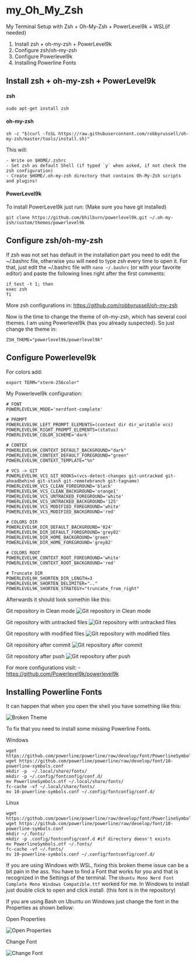 # my_Oh_My_Zsh
My Terminal Setup with Zsh + Oh-My-Zsh + PowerLevel9k + WSL(if needed)

1. Install zsh + oh-my-zsh + PowerLevel9k
3. Configure zsh/oh-my-zsh 
5. Configure Powerlevel9k
5. Installing Powerline Fonts

## Install zsh + oh-my-zsh + PowerLevel9k

#### zsh
```
sudo apt-get install zsh
```
#### oh-my-zsh
```
sh -c "$(curl -fsSL https://raw.githubusercontent.com/robbyrussell/oh-my-zsh/master/tools/install.sh)"
```
This will:

    - Write on $HOME/.zshrc
    - Set zsh as default Shell (if typed `y` when asked, if not check the zsh configuration)
    - Create $HOME/.oh-my-zsh directory that contains Oh-My-Zsh scripts and plugins!


#### PowerLevel9k

To install PowerLevel9k just run:
(Make sure you have git installed)
```
git clone https://github.com/bhilburn/powerlevel9k.git ~/.oh-my-zsh/custom/themes/powerlevel9k
```

## Configure zsh/oh-my-zsh

If zsh was not set has default in the installation part you need to edit the ~/.bashrc file, otherwise you will need to type zsh every time to open it.
For that, just edit the ~/.bashrc file with `nano ~/.bashrc` (or with your favorite editor) and paste the following lines right after the first comments:
```
if test -t 1; then
exec zsh
fi
```
More zsh configurations in:
https://github.com/robbyrussell/oh-my-zsh


Now is the time to change the theme of oh-my-zsh, which has several cool themes. I am using Powerlevel9k (has you already suspected). So just change the theme in:
```
ZSH_THEME="powerlevel9k/powerlevel9k"
```
## Configure Powerlevel9k

For colors add:
```
export TERM="xterm-256color"
```

My Powerlevel9k configuration:
```
# FONT
POWERLEVEL9K_MODE='nerdfont-complete'

# PROMPT
POWERLEVEL9K_LEFT_PROMPT_ELEMENTS=(context dir dir_writable vcs)
POWERLEVEL9K_RIGHT_PROMPT_ELEMENTS=(status)  
POWERLEVEL9K_COLOR_SCHEME='dark'

# CONTEX
POWERLEVEL9K_CONTEXT_DEFAULT_BACKGROUND="dark"
POWERLEVEL9K_CONTEXT_DEFAULT_FOREGROUND="green"
POWERLEVEL9K_CONTEXT_TEMPLATE="%n"

# VCS -> GIT
POWERLEVEL9K_VCS_GIT_HOOKS=(vcs-detect-changes git-untracked git-aheadbehind git-stash git-remotebranch git-tagname)
POWERLEVEL9K_VCS_CLEAN_FOREGROUND='black'
POWERLEVEL9K_VCS_CLEAN_BACKGROUND='orange1'
POWERLEVEL9K_VCS_UNTRACKED_FOREGROUND='white'
POWERLEVEL9K_VCS_UNTRACKED_BACKGROUND='125'
POWERLEVEL9K_VCS_MODIFIED_FOREGROUND='white'
POWERLEVEL9K_VCS_MODIFIED_BACKGROUND='red'

# COLORS DIR
POWERLEVEL9K_DIR_DEFAULT_BACKGROUND='024'
POWERLEVEL9K_DIR_DEFAULT_FOREGROUND='grey82'
POWERLEVEL9K_DIR_HOME_BACKGROUND='green'
POWERLEVEL9K_DIR_HOME_FOREGROUND='grey82'

# COLORS ROOT
POWERLEVEL9K_CONTEXT_ROOT_FOREGROUND='white'
POWERLEVEL9K_CONTEXT_ROOT_BACKGROUND='red'

# Truncate DIR
POWERLEVEL9K_SHORTEN_DIR_LENGTH=3
POWERLEVEL9K_SHORTEN_DELIMITER=".."
POWERLEVEL9K_SHORTEN_STRATEGY="truncate_from_right"
```
Afterwards it should look somethin like this:

Git repository in Clean mode
![Git repository in Clean mode](images/git1_Clean.png)

Git repository with untracked files
![Git repository with untracked files](images/git2_Untracked.png)

Git repository with modified files
![Git repository with modified files](images/git3_Modified.png)

Git repository after commit
![Git repository after commit](images/git4_Back_to_Clean.png)

Git repository after push
![Git repository after push](images/git5_AfterPush.png)

For more configurations visit:
    - https://github.com/Powerlevel9k/powerlevel9k


## Installing Powerline Fonts
It can happen that when you open the shell you have something like this:

![Broken Theme](images/brokenTheme.png)

To fix that you need to install some missing Powerline Fonts. 

Windows

```
wget https://github.com/powerline/powerline/raw/develop/font/PowerlineSymbols.otf
wget https://github.com/powerline/powerline/raw/develop/font/10-powerline-symbols.conf
mkdir -p  ~/.local/share/fonts/
mkdir -p ~/.config/fontconfig/conf.d/
mv PowerlineSymbols.otf ~/.local/share/fonts/
fc-cache -vf ~/.local/share/fonts/
mv 10-powerline-symbols.conf ~/.config/fontconfig/conf.d/
```
Linux

```
wget https://github.com/powerline/powerline/raw/develop/font/PowerlineSymbols.otf
wget https://github.com/powerline/powerline/raw/develop/font/10-powerline-symbols.conf
mkdir ~/.fonts/
mkdir -p .config/fontconfig/conf.d #if directory doesn't exists
mv PowerlineSymbols.otf ~/.fonts/
fc-cache -vf ~/.fonts/
mv 10-powerline-symbols.conf ~/.config/fontconfig/conf.d/

```
If you are using Windows with WSL, fixing this broken theme issue can be a bit pain in the ass. You have to find a Font that works for you and that is recognized in the Settings of the terminal. The `Ubuntu Mono Nerd Font Complete Mono Windows Compatible.ttf` worked for me. In Windows to install just double click to open and click install. (this font is in the repository)

If you are using Bash on Ubuntu on Windows just change the font in the Properties as shown bellow:

Open Properties

![Open Properties](images/changeFont1.png)

Change Font

![Change Font](images/changeFont2.png)

